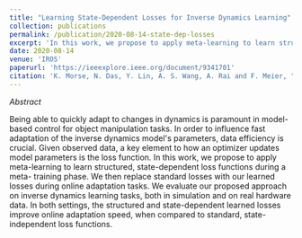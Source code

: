 ```yaml
---
title: "Learning State-Dependent Losses for Inverse Dynamics Learning"
collection: publications
permalink: /publication/2020-08-14-state-dep-losses
excerpt: 'In this work, we propose to apply meta-learning to learn structured, state-dependent loss functions during a meta-training phase. This allows us to quickly adapt the model to changes in dynamics'
date: 2020-08-14
venue: 'IROS'
paperurl: 'https://ieeexplore.ieee.org/document/9341701'
citation: 'K. Morse, N. Das, Y. Lin, A. S. Wang, A. Rai and F. Meier, "Learning State-Dependent Losses for Inverse Dynamics Learning," <i>2020 IEEE/RSJ International Conference on Intelligent Robots and Systems (IROS)</i>'
---
```

*Abstract*

Being able to quickly adapt to changes in dynamics is paramount in model-based control for object manipulation tasks. 
In order to influence fast adaptation of the inverse dynamics model's parameters, data efficiency is crucial. Given 
observed data, a key element to how an optimizer updates model parameters is the loss function. 
In this work, we propose to apply meta-learning to learn structured, state-dependent loss functions during a meta-
training phase. We then replace standard losses with our learned losses during online adaptation tasks. We evaluate 
our proposed approach on inverse dynamics learning tasks, both in simulation and on real hardware data. In both 
settings, the structured and state-dependent learned losses improve online adaptation speed, when compared to 
standard, state-independent loss functions.
